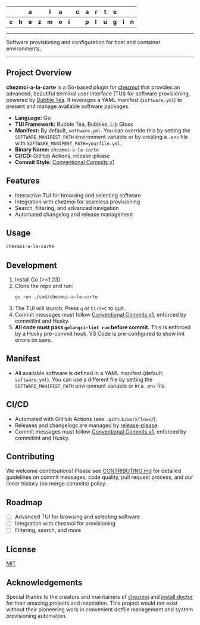 |       |       | **a** |       | **l** | **a** |       | **c** | **a** | **r** | **t** | **e** |       |       |
| ----- | ----- | ----- | ----- | ----- | ----- | ----- | ----- | ----- | ----- | ----- | ----- | ----- | ----- |
| **c** | **h** | **e** | **z** | **m** | **o** | **i** |       | **p** | **l** | **u** | **g** | **i** | **n** |

---

Software provisioning and configuration for host and container environments.

---

## Project Overview

**chezmoi-a-la-carte** is a Go-based plugin for [chezmoi](https://chezmoi.io) that provides an advanced, beautiful terminal user interface (TUI) for software provisioning, powered by [Bubble Tea](https://github.com/charmbracelet/bubbletea). It leverages a YAML manifest (`software.yml`) to present and manage available software packages.

- **Language:** Go
- **TUI Framework:** Bubble Tea, Bubbles, Lip Gloss
- **Manifest:** By default, `software.yml`. You can override this by setting the `SOFTWARE_MANIFEST_PATH` environment variable or by creating a `.env` file with `SOFTWARE_MANIFEST_PATH=yourfile.yml`.
- **Binary Name:** `chezmoi-a-la-carte`
- **CI/CD:** GitHub Actions, release-please
- **Commit Style:** [Conventional Commits v1](https://www.conventionalcommits.org/en/v1.0.0/)

## Features

- Interactive TUI for browsing and selecting software
- Integration with chezmoi for seamless provisioning
- Search, filtering, and advanced navigation
- Automated changelog and release management

## Usage

```sh
chezmoi-a-la-carte
```

## Development

1. Install Go (>=1.23)
2. Clone the repo and run:
   ```sh
   go run ./cmd/chezmoi-a-la-carte
   ```
3. The TUI will launch. Press `q` or `Ctrl+C` to quit.
4. Commit messages must follow [Conventional Commits v1](https://www.conventionalcommits.org/en/v1.0.0/), enforced by commitlint and Husky.
5. **All code must pass `golangci-lint run` before commit.** This is enforced by a Husky pre-commit hook. VS Code is pre-configured to show lint errors on save.

## Manifest

- All available software is defined in a YAML manifest (default: `software.yml`). You can use a different file by setting the `SOFTWARE_MANIFEST_PATH` environment variable or in a `.env` file.

## CI/CD

- Automated with GitHub Actions (see `.github/workflows/`).
- Releases and changelogs are managed by [release-please](https://github.com/googleapis/release-please-action).
- Commit messages must follow [Conventional Commits v1](https://www.conventionalcommits.org/en/v1.0.0/), enforced by commitlint and Husky.

## Contributing

We welcome contributions! Please see [CONTRIBUTING.md](CONTRIBUTING.md) for detailed guidelines on commit messages, code quality, pull request process, and our linear history (no merge commits) policy.

## Roadmap

- [ ] Advanced TUI for browsing and selecting software
- [ ] Integration with chezmoi for provisioning
- [ ] Filtering, search, and more

## License

[MIT](LICENSE)

## Acknowledgements

Special thanks to the creators and maintainers of [chezmoi](https://chezmoi.io) and [install.doctor](https://install.doctor) for their amazing projects and inspiration. This project would not exist without their pioneering work in convenient dotfile management and system provisioning automation.
